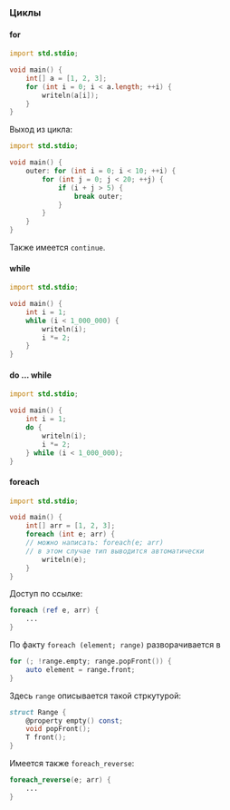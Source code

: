 ### Циклы

#### for

```d
import std.stdio;

void main() {
    int[] a = [1, 2, 3];
    for (int i = 0; i < a.length; ++i) {
        writeln(a[i]);
    }
}
```

Выход из цикла:

```d
import std.stdio;

void main() {
    outer: for (int i = 0; i < 10; ++i) {
        for (int j = 0; j < 20; ++j) {
            if (i + j > 5) {
                break outer;
            }
        }
    }
}
```

Также имеется `continue`.

#### while

```d
import std.stdio;

void main() {
    int i = 1;
    while (i < 1_000_000) {
        writeln(i);
        i *= 2;
    }
}
```

#### do ... while

```d
import std.stdio;

void main() {
    int i = 1;
    do {
        writeln(i);
        i *= 2;
    } while (i < 1_000_000);
}
```

#### foreach

```d
import std.stdio;

void main() {
    int[] arr = [1, 2, 3];
    foreach (int e; arr) {
    // можно написать: foreach(e; arr)
    // в этом случае тип выводится автоматически
        writeln(e);
    }
}
```

Доступ по ссылке:

```d
foreach (ref e, arr) {
    ...
}
```

По факту `foreach (element; range)` разворачивается в

```d
for (; !range.empty; range.popFront()) {
    auto element = range.front;
}
```

Здесь `range` описывается такой стркутурой:

```d
struct Range {
    @property empty() const;
    void popFront();
    T front();
}
```

Имеется также `foreach_reverse`:

```d
foreach_reverse(e; arr) {
    ...
}
```